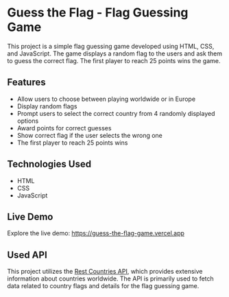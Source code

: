 # Guess the Flag - Flag Guessing Game
This project is a simple flag guessing game developed using HTML, CSS, and JavaScript. The game displays a random flag to the users and ask them to guess the correct flag.
The first player to reach 25 points wins the game.

## Features
- Allow users to choose between playing worldwide or in Europe
- Display random flags
- Prompt users to select the correct country from 4 randomly displayed options
- Award points for correct guesses
- Show correct flag if the user selects the wrong one
- The first player to reach 25 points wins

## Technologies Used
- HTML
- CSS
- JavaScript

## Live Demo
Explore the live demo: https://guess-the-flag-game.vercel.app

## Used API
This project utilizes the [Rest Countries API](https://restcountries.com/), which provides extensive information about countries worldwide. 
The API is primarily used to fetch data related to country flags and details for the flag guessing game.

